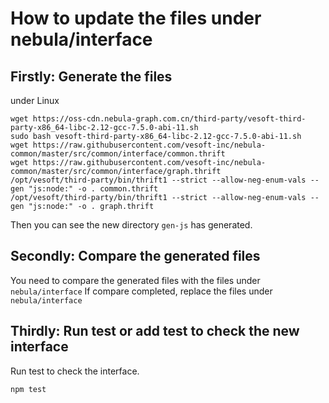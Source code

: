 # How to update the files under nebula/interface

## Firstly: Generate the files

under Linux

```
wget https://oss-cdn.nebula-graph.com.cn/third-party/vesoft-third-party-x86_64-libc-2.12-gcc-7.5.0-abi-11.sh
sudo bash vesoft-third-party-x86_64-libc-2.12-gcc-7.5.0-abi-11.sh
wget https://raw.githubusercontent.com/vesoft-inc/nebula-common/master/src/common/interface/common.thrift
wget https://raw.githubusercontent.com/vesoft-inc/nebula-common/master/src/common/interface/graph.thrift
/opt/vesoft/third-party/bin/thrift1 --strict --allow-neg-enum-vals --gen "js:node:" -o . common.thrift
/opt/vesoft/third-party/bin/thrift1 --strict --allow-neg-enum-vals --gen "js:node:" -o . graph.thrift
```

Then you can see the new directory `gen-js` has generated.

## Secondly: Compare the generated files

You need to compare the generated files with the files under `nebula/interface`
If compare completed, replace the files under `nebula/interface`

## Thirdly: Run test or add test to check the new interface

Run test to check the interface.
```
npm test
```